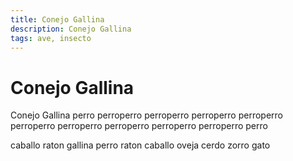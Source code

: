 ```yaml
---
title: Conejo Gallina
description: Conejo Gallina
tags: ave, insecto
---
```


# Conejo Gallina

Conejo Gallina perro perroperro perroperro perroperro perroperro perroperro perroperro perroperro perroperro perroperro perro

caballo raton gallina perro raton caballo oveja cerdo zorro gato